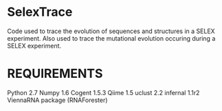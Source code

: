 SelexTrace
==========

Code used to trace the evolution of sequences and structures in a SELEX experiment. Also used to trace the mutational evolution occuring during a SELEX experiment.

REQUIREMENTS
==========
Python 2.7
Numpy 1.6
Cogent 1.5.3
Qiime 1.5
uclust 2.2
infernal 1.1r2
ViennaRNA package (RNAForester)
